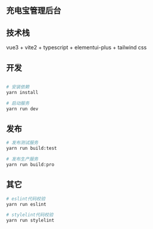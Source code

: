## 充电宝管理后台

## 技术栈

vue3 + vite2 + typescript + elementui-plus + tailwind css

## 开发

```bash

# 安装依赖
yarn install

# 启动服务
yarn run dev

```

## 发布

```bash
# 发布测试服务
yarn run build:test

```

```bash
# 发布生产服务
yarn run build:pro

```

## 其它

```bash
# eslint代码校验
yarn run eslint

# stylelint代码校验
yarn run stylelint
```
